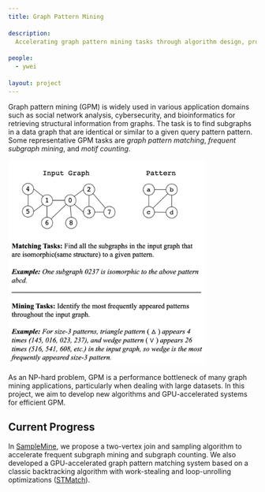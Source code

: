 ```yaml
---
title: Graph Pattern Mining

description:
  Accelerating graph pattern mining tasks through algorithm design, program optimization, and using new hardware.

people:
  - ywei

layout: project
---
```


Graph pattern mining (GPM) is widely used in various application domains such as social network analysis, cybersecurity, and bioinformatics for retrieving structural information from graphs. The task is to find subgraphs in a data graph that are identical or similar to a given query pattern pattern. Some representative GPM tasks are *graph pattern matching*, *frequent subgraph mining*, and *motif counting*.

<img src="/img/project-images/gpm.png" alt="Graph pattern mining examples" width="400"/>

As an NP-hard problem, GPM is a performance bottleneck of many graph mining applications, particularly when dealing with large datasets. In this project, we aim to develop new algorithms and GPU-accelerated systems for efficient GPM. 

## Current Progress
In [SampleMine](https://dl.acm.org/doi/10.1145/3559009.3569658), we propose a two-vertex join and sampling algorithm to accelerate frequent subgraph mining and subgraph counting. We also developed a GPU-accelerated graph pattern matching system based on a classic backtracking algorithm with work-stealing and loop-unrolling optimizations ([STMatch](https://dl.acm.org/doi/abs/10.5555/3571885.3571955)). 
 

